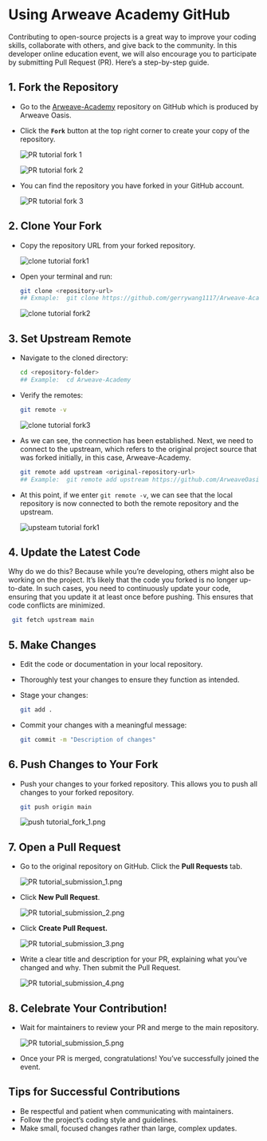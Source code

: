 # Using Arweave Academy GitHub

Contributing to open-source projects is a great way to improve your coding skills, collaborate with others, and give back to the community. In this developer online education event, we will also encourage you to participate by submitting Pull Request (PR). Here’s a step-by-step guide.

## 1. Fork the Repository

- Go to the [Arweave-Academy](https://github.com/ArweaveOasis/Arweave-Academy) repository on GitHub which is produced by Arweave Oasis.
- Click the **`Fork`** button at the top right corner to create your copy of the repository.

  ![PR tutorial fork 1](./image/PR%20tutorial_fork_1.png)

  ![PR tutorial fork 2](./image/PR%20tutorial_fork_2.png)

- You can find the repository you have forked in your GitHub account.

  ![PR tutorial fork 3](./image/PR%20tutorial_fork_3.png)

## 2. Clone Your Fork

- Copy the repository URL from your forked repository.

  ![clone tutorial fork1](./image/Clone%20tutorial_fork_1.png)

- Open your terminal and run:

  ``` bash
  git clone <repository-url>
  ## Exmaple:  git clone https://github.com/gerrywang1117/Arweave-Academy.git
  ```

  ![clone tutorial fork2](./image/Clone%20tutorial_fork_2.png)

## 3. Set Upstream Remote

- Navigate to the cloned directory:

  ``` bash
  cd <repository-folder>
  ## Example:  cd Arweave-Academy
  ```

- Verify the remotes:

  ``` bash
  git remote -v
  ```

  ![clone tutorial fork3](./image/Clone%20tutorial_fork_3.png)

- As we can see, the connection has been established. Next, we need to connect to the upstream, which refers to the original project source that was forked initially, in this case, Arweave-Academy.

  ``` bash
  git remote add upstream <original-repository-url>
  ## Example:  git remote add upstream https://github.com/ArweaveOasis/Arweave-Academy.git
  ```

- At this point, if we enter `git remote -v`, we can see that the local repository is now connected to both the remote repository and the upstream.

  ![upsteam tutorial fork1](./image/Upsteam%20tutorial_fork_1.png)

## 4. Update the Latest Code

Why do we do this? Because while you’re developing, others might also be working on the project. It’s likely that the code you forked is no longer up-to-date. In such cases, you need to continuously update your code, ensuring that you update it at least once before pushing. This ensures that code conflicts are minimized.

```bash
 git fetch upstream main
```

## 5. Make Changes

- Edit the code or documentation in your local repository.
- Thoroughly test your changes to ensure they function as intended.
- Stage your changes:

    ```bash
    git add .
    ```

- Commit your changes with a meaningful message:

    ```bash
    git commit -m "Description of changes"
    ```

## 6. Push Changes to Your Fork

- Push your changes to your forked repository. This allows you to push all changes to your forked repository.

    ```bash
    git push origin main
    ```

    ![push tutorial_fork_1.png](./image/push%20tutorial_fork_1.png)

## 7. Open a Pull Request

- Go to the original repository on GitHub. Click the **Pull Requests** tab.

    ![PR tutorial_submission_1.png](./image/PR%20tutorial_submission_1.png)

- Click **New Pull Request**.

    ![PR tutorial_submission_2.png](./image/PR%20tutorial_submission_2.png)

- Click **Create Pull Request.**

    ![PR tutorial_submission_3.png](./image/PR%20tutorial_submission_3.png)

- Write a clear title and description for your PR, explaining what you’ve changed and why. Then submit the Pull Request.

    ![PR tutorial_submission_4.png](./image/PR%20tutorial_submission_4.png)

## 8. Celebrate Your Contribution!

- Wait for maintainers to review your PR and merge to the main repository.

  ![PR tutorial_submission_5.png](./image/PR%20tutorial_submission_5.png)

- Once your PR is merged, congratulations! You’ve successfully joined the event.

## Tips for Successful Contributions

- Be respectful and patient when communicating with maintainers.
- Follow the project’s coding style and guidelines.
- Make small, focused changes rather than large, complex updates.
